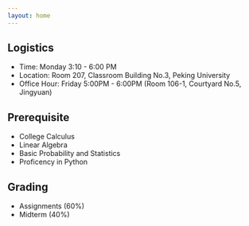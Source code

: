 ```yaml
---
layout: home
---
```


## Logistics
* Time: Monday 3:10 - 6:00 PM
* Location: Room 207, Classroom Building No.3, Peking University
* Office Hour: Friday 5:00PM - 6:00PM (Room 106-1, Courtyard No.5, Jingyuan)


## Prerequisite
* College Calculus
* Linear Algebra
* Basic Probability and Statistics
* Proficency in Python

## Grading 
* Assignments (60%)
* Midterm (40%)
  <!--- TODO: Office Hour and Grading --->

